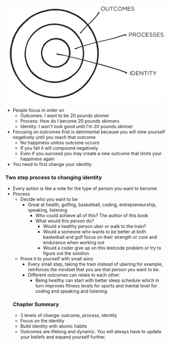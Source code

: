 ![Three Layers of Behavior Change](assets/images/three-layers-of-behavior-change.png)
 - People focus in order on
   - Outcomes: I want to be 20 pounds skinner
   - Process: How do I become 20 pounds skinners
   - Identity: I won't look good until I'm 20 pounds skinner
 - Focusing on outcomes first is detrimental because you will view yourself negatively until you reach that outcome
   - No happiness unless outcome occurs
   - If you fail it will compound negatively
   - Even if you succeed you may create a new outcome that limits your happiness again
 - You need to first change your identity

### Two step process to changing identity
- Every action is like a vote for the type of person you want to become
- Process
  - Decide who you want to be
    - Great at health, golfing, basketball, coding, entrepreneurship, speaking, listening  
      - Who could achieve all of this? The author of this book
      - What would this person do?
        - Would a healthy person uber or walk to the train?
        - Would a someone who wants to be better at both basketball and golf focus on their strength or core and endurance when working out
        - Would a coder give up on this leetcode problem or try to figure out the solution
  - Prove it to yourself with small wins
    - Every small step, taking the train instead of ubering for example, reinforces the mindset that you are that person you want to be. 
    - Different outcomes can relate to each other.
      - Being healthy can start with better sleep schedule which in turn improves fitness levels for sports and mental level for coding and speaking and listening
  ### Chapter Summary 
  - 3 levels of change: outcome, process, identity
  - Focus on the identity
  - Build identity with atomic habits
  - Outcomes are lifelong and dynamic. You will always have to update your beliefs and expand yourself further. 

